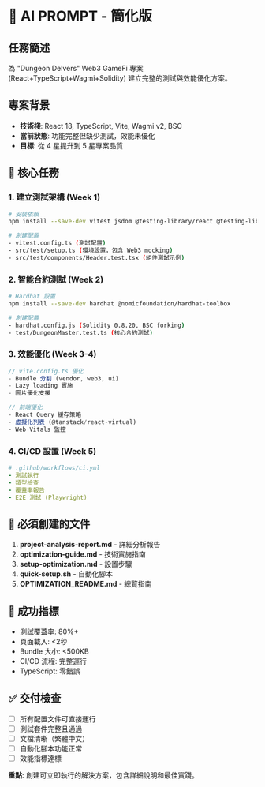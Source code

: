 # 🎯 AI PROMPT - 簡化版

## 任務簡述
為 "Dungeon Delvers" Web3 GameFi 專案 (React+TypeScript+Wagmi+Solidity) 建立完整的測試與效能優化方案。

## 專案背景
- **技術棧**: React 18, TypeScript, Vite, Wagmi v2, BSC
- **當前狀態**: 功能完整但缺少測試，效能未優化
- **目標**: 從 4 星提升到 5 星專案品質

## 🎯 核心任務

### 1. 建立測試架構 (Week 1)
```bash
# 安裝依賴
npm install --save-dev vitest jsdom @testing-library/react @testing-library/jest-dom @types/node

# 創建配置
- vitest.config.ts (測試配置)
- src/test/setup.ts (環境設置，包含 Web3 mocking)
- src/test/components/Header.test.tsx (組件測試示例)
```

### 2. 智能合約測試 (Week 2)
```bash
# Hardhat 設置
npm install --save-dev hardhat @nomicfoundation/hardhat-toolbox

# 創建配置
- hardhat.config.js (Solidity 0.8.20, BSC forking)
- test/DungeonMaster.test.ts (核心合約測試)
```

### 3. 效能優化 (Week 3-4)
```typescript
// vite.config.ts 優化
- Bundle 分割 (vendor, web3, ui)
- Lazy loading 實施
- 圖片優化支援

// 前端優化
- React Query 緩存策略
- 虛擬化列表 (@tanstack/react-virtual)
- Web Vitals 監控
```

### 4. CI/CD 設置 (Week 5)
```yaml
# .github/workflows/ci.yml
- 測試執行
- 類型檢查
- 覆蓋率報告
- E2E 測試 (Playwright)
```

## 📁 必須創建的文件

1. **project-analysis-report.md** - 詳細分析報告
2. **optimization-guide.md** - 技術實施指南
3. **setup-optimization.md** - 設置步驟
4. **quick-setup.sh** - 自動化腳本
5. **OPTIMIZATION_README.md** - 總覽指南

## 🎯 成功指標

- 測試覆蓋率: 80%+
- 頁面載入: <2秒
- Bundle 大小: <500KB
- CI/CD 流程: 完整運行
- TypeScript: 零錯誤

## ✅ 交付檢查

- [ ] 所有配置文件可直接運行
- [ ] 測試套件完整且通過
- [ ] 文檔清晰（繁體中文）
- [ ] 自動化腳本功能正常
- [ ] 效能指標達標

**重點**: 創建可立即執行的解決方案，包含詳細說明和最佳實踐。